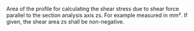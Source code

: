 Area of the profile for calculating the shear stress due to shear force parallel to the section analysis axis zs. For example measured in mm². If given, the shear area zs shall be non-negative.